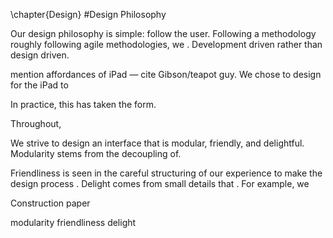 \chapter{Design}
#Design Philosophy

Our design philosophy is simple: follow the user.  Following a methodology roughly following agile methodologies, we .  Development driven rather than design driven.

mention affordances of iPad — cite Gibson/teapot guy.  We chose to design for the iPad to 

In practice, this has taken the form.  


Throughout, 



We strive to design an interface that is modular, friendly, and delightful.  Modularity stems from the decoupling of.  

Friendliness is seen in the careful structuring of our experience to make the design process .  Delight comes from small details that .  For example, we 

Construction paper


modularity
friendliness
delight


